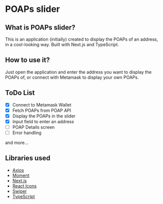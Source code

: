 # POAPs slider

## What is POAPs slider?

This is an application (initially) created to display the POAPs of an address, in a cool-looking way. Built with Next.js and TypeScript.

## How to use it?

Just open the application and enter the address you want to display the POAPs of, or connect with Metamask to display your own POAPs.

## ToDo List

- [x] Connect to Metamask Wallet
- [x] Fetch POAPs from POAP API
- [x] Display the POAPs in the slider
- [x] Input field to enter an address
- [ ] POAP Details screen
- [ ] Error handling

and more...

## Libraries used

- [Axios](https://axios-http.com/)
- [Moment](https://momentjs.com/)
- [Next.js](https://nextjs.org/)
- [React Icons](https://react-icons.github.io/)
- [Swiper](https://swiperjs.com/)
- [TypeScript](https://www.typescriptlang.org/)
